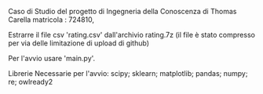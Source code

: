 Caso di Studio del progetto di Ingegneria della Conoscenza di Thomas Carella matricola : 724810,

Estrarre il file csv 'rating.csv' dall'archivio rating.7z (il file è stato compresso per via delle limitazione di upload di github)

Per l'avvio usare 'main.py'.

Librerie Necessarie per l'avvio: scipy; sklearn; matplotlib; pandas; numpy; re; owlready2